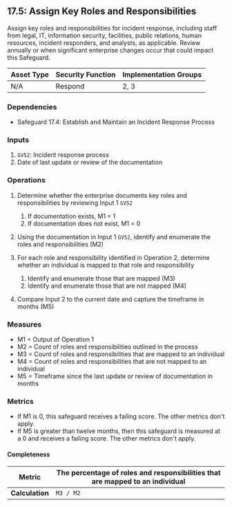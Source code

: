 ## 17.5: Assign Key Roles and Responsibilities

Assign key roles and responsibilities for incident response, including
staff from legal, IT, information security, facilities, public
relations, human resources, incident responders, and analysts, as
applicable. Review annually or when significant enterprise changes
occur that could impact this Safeguard.

| Asset Type   | Security Function   | Implementation Groups |
| ------------ | ------------------- | --------------------- |
| N/A          | Respond             | 2, 3                  |

### Dependencies

-   Safeguard 17.4: Establish and Maintain an Incident Response Process

### Inputs

1.  `GV52`: Incident response process
2.  Date of last update or review of the documentation

### Operations

1.  Determine whether the enterprise documents key roles and responsibilities by reviewing Input 1 `GV52`

    1.  If documentation exists, M1 = 1
    2.  If documentation does not exist, M1 = 0

2.  Using the documentation in Input 1 `GV52`, identify and enumerate the roles and responsibilities (M2)

3.  For each role and responsibility identified in Operation 2, determine whether an individual is mapped to that role and responsibility

    1.  Identify and enumerate those that are mapped (M3)
    2.  Identify and enumerate those that are not mapped (M4)

4.  Compare Input 2 to the current date and capture the timeframe in months (M5)

### Measures

-   M1 = Output of Operation 1
-   M2 = Count of roles and responsibilities outlined in the process
-   M3 = Count of roles and responsibilities that are mapped to an
    individual
-   M4 = Count of roles and responsibilities that are not mapped to an
    individual
-   M5 = Timeframe since the last update or review of documentation in
    months

### Metrics

-   If M1 is 0, this safeguard receives a failing score. The other
    metrics don\'t apply.
-   If M5 is greater than twelve months, then this safeguard is measured
    at a 0 and receives a failing score. The other metrics don\'t apply.

#### Completeness

| **Metric**      | The percentage of roles and responsibilities that are mapped to an individual |
|-----------------|---------------------------------------------------------------------------------|
| **Calculation** | `M3 / M2`                                                                 |

